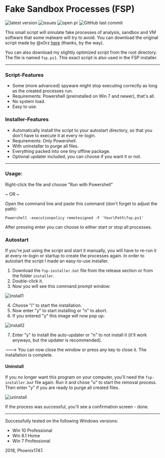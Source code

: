# Fake Sandbox Processes (FSP)
![latest version](https://img.shields.io/github/release/Phoenix1747/fake-sandbox.svg?style=for-the-badge) ![issues](https://img.shields.io/github/issues/Phoenix1747/fake-sandbox.svg?style=for-the-badge) ![open pr](https://img.shields.io/github/issues-pr-raw/phoenix1747/fake-sandbox.svg?style=for-the-badge) ![GitHub last commit](https://img.shields.io/github/last-commit/phoenix1747/fake-sandbox.svg?style=for-the-badge)

This small script will simulate fake processes of analysis, sandbox and VM software that some malware will try to avoid.
You can download the original script made by @x0rz [here](https://gist.github.com/x0rz/e8b36fee33b87aa7e4e5dfd4c0cfc1a6) (thanks, by the way).

You can also download my slightly optimized script from the root directory. The file is named ```fsp.ps1```. This exact script is also used in the FSP installer.

---

### Script-Features

* Some (more advanced) spyware might stop executing correctly as long as the created processes run.
* Requirements: Powershell (preinstalled on Win 7 and newer), that's all.
* No system load.
* Easy to use.

### Installer-Features

* Automatically install the script to your autostart directory, so that you don't have to execute it at every re-login.
* Requirements: Only Powershell.
* With uninstaller to purge all files.
* Everything packed into one tiny offline package.
* Optional updater included, you can choose if you want it or not.

---

### Usage:

Right-click the file and choose "Run with Powershell"

~ OR ~

Open the command line and paste this command (don't forget to adjust the path):

```Powershell -executionpolicy remotesigned -F 'Your\Path\fsp.ps1'```

After pressing enter you can choose to either start or stop all processes.

### Autostart

If you're just using the script and start it manually, you will have to re-run it at every re-login or startup to create the processes again.
In order to autostart the script I made an easy-to-use installer.

1. Download the ```fsp-installer.bat``` file from the release section or from the folder ```installer```.
2. Double-click it.
3. Now you will see this command prompt window:

![install1](https://phoenix1747.github.io/host/install.png)

4. Choose "i" to start the installation.
5. Now enter "y" to start installing or "n" to abort.
6. If you entered "y" this image will now pop up:

![install2](https://phoenix1747.github.io/host/install2.png)

7. Enter "y" to install the auto-updater or "n" to not install it (it'll work anyways, but the updater is recommended).

---> You can now close the window or press any key to close it. The installation is complete.

#### Uninstall

If you no longer want this program on your computer, you'll need the ```fsp-installer.bat``` file again.
Run it and chose "u" to start the removal process. Then enter "y" if you are ready to purge all created files.

![uninstall](https://phoenix1747.github.io/host/uninstall.png)

If the process was successful, you'll see a confirmation screen - done.

---

Successfully tested on the following Windows versions:

* Win 10 Professional
* Win 8.1 Home
* Win 7 Professional

2018, Phoenix1747.
